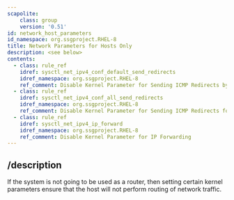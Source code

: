 ```yaml
---
scapolite:
    class: group
    version: '0.51'
id: network_host_parameters
id_namespace: org.ssgproject.RHEL-8
title: Network Parameters for Hosts Only
description: <see below>
contents:
  - class: rule_ref
    idref: sysctl_net_ipv4_conf_default_send_redirects
    idref_namespace: org.ssgproject.RHEL-8
    ref_comment: Disable Kernel Parameter for Sending ICMP Redirects by Defa ...
  - class: rule_ref
    idref: sysctl_net_ipv4_conf_all_send_redirects
    idref_namespace: org.ssgproject.RHEL-8
    ref_comment: Disable Kernel Parameter for Sending ICMP Redirects for All ...
  - class: rule_ref
    idref: sysctl_net_ipv4_ip_forward
    idref_namespace: org.ssgproject.RHEL-8
    ref_comment: Disable Kernel Parameter for IP Forwarding
---
```



## /description

If
the system is not going to be used as a router, then setting certain
kernel parameters ensure that the host will not perform routing of
network traffic.
